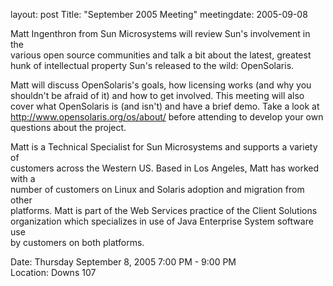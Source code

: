 layout: post
Title: "September 2005 Meeting"
meetingdate: 2005-09-08

Matt Ingenthron from Sun Microsystems will review Sun's involvement in the     
various open source communities and talk a bit about the latest, greatest hunk 
of intellectual property Sun's released to the wild: OpenSolaris.              
                                                                             
Matt will discuss OpenSolaris's goals, how licensing works (and why you        
shouldn't be afraid of it) and how to get involved. This meeting will also     
cover what OpenSolaris is (and isn't) and have a brief demo. Take a look at    
http://www.opensolaris.org/os/about/ before attending to develop your own      
questions about the project.                                                   
                                                                             
Matt is a Technical Specialist for Sun Microsystems and supports a variety of  
customers across the Western US. Based in Los Angeles, Matt has worked with a  
number of customers on Linux and Solaris adoption and migration from other     
platforms. Matt is part of the Web Services practice of the Client Solutions   
organization which specializes in use of Java Enterprise System software use   
by customers on both platforms.                                                
                                                                             
Date: Thursday September 8, 2005 7:00 PM - 9:00 PM                               
Location: Downs 107                                         
